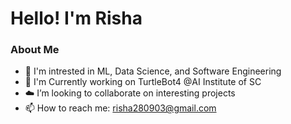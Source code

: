 <h1 align="left">Hello! I'm Risha </h1>

### About Me
- 🤖 I'm intrested in ML, Data Science, and Software Engineering  
- 👀 I'm Currently working on TurtleBot4 @AI Institute of SC
- ☁️ I’m looking to collaborate on interesting projects  
- 📫 How to reach me: risha280903@gmail.com 


